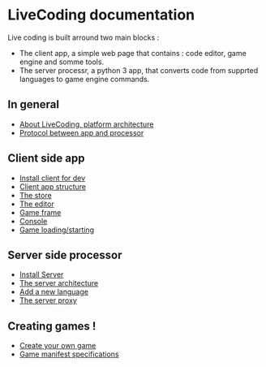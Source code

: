 # LiveCoding documentation

Live coding is built arround two main blocks :
* The client app, a simple web page that contains : code editor, game engine and somme tools.
* The server processr, a python 3 app, that converts code from supprted languages to game engine commands.

## In general

* [About LiveCoding, platform architecture](./about.md)
* [Protocol between app and processor](./websocket_protocol.md)

## Client side app

* [Install client for dev](./client/installation.md)
* [Client app structure](./client/strucutre.md)
* [The store](./client/store.md)
* [The editor](./client/editor.md)
* [Game frame](./client/game_frame.md)
* [Console](./client/console.md)
* [Game loading/starting](./client/game_managment.md)

## Server side processor

* [Install Server](server/environment.md)
* [The server architecture](server/serverArchitecture.md)
* [Add a new language](server/languages.md)
* [The server proxy](server/proxyProtocol.md)

## Creating games !

* [Create your own game](./games/create_one.md)
* [Game manifest specifications](./games/game_manifest_specs.md)
